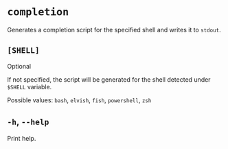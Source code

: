 # `completion`
Generates a completion script for the specified shell and writes it to `stdout`.

## `[SHELL]`
Optional 

If not specified, the script will be generated for the shell detected under `$SHELL` variable.

Possible values: `bash`, `elvish`, `fish`, `powershell`, `zsh`

## `-h`, `--help`

Print help.
